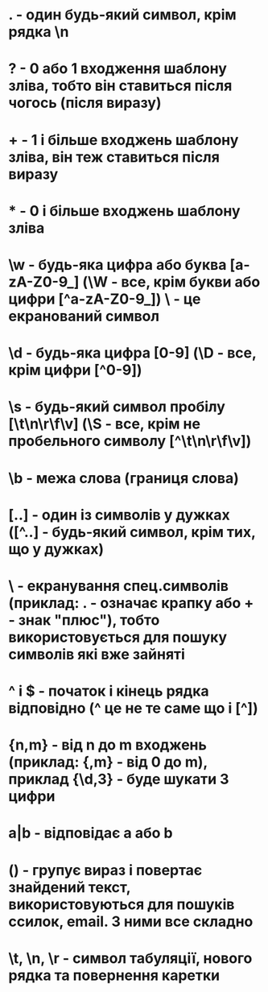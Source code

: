 # . - один будь-який символ, крім рядка \n
# ? - 0 або 1 входження шаблону зліва, тобто він ставиться після чогось (після виразу)
# + - 1 і більше входжень шаблону зліва, він теж ставиться після виразу
# * - 0 і більше входжень шаблону зліва
# \w - будь-яка цифра або буква [a-zA-Z0-9_] (\W - все, крім букви або цифри [^a-zA-Z0-9_])   \ - це екранований символ
# \d - будь-яка цифра [0-9] (\D - все, крім цифри [^0-9])
# \s - будь-який символ пробілу [\t\n\r\f\v] (\S - все, крім не пробельного символу [^\t\n\r\f\v])
# \b - межа слова (границя слова)
# [..] - один із символів у дужках ([^..] - будь-який символ, крім тих, що у дужках)
# \ - екранування спец.символів (приклад: \. - означає крапку або \+ - знак "плюс"), тобто використовується для пошуку символів які вже зайняті
# ^ і $ - початок і кінець рядка відповідно (^ це не те саме що і [^])
# {n,m} - від n до m входжень (приклад: {,m} - від 0 до m), приклад {\d,3} - буде шукати 3 цифри 
# a|b - відповідає a або b
# () - групує вираз і повертає знайдений текст, використовуються для пошуків ссилок, email. З ними все складно
# \t, \n, \r - символ табуляції, нового рядка та повернення каретки